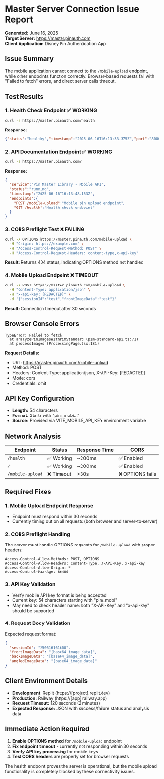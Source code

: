# Master Server Connection Issue Report

**Generated:** June 16, 2025  
**Target Server:** https://master.pinauth.com  
**Client Application:** Disney Pin Authentication App  

## Issue Summary

The mobile application cannot connect to the `/mobile-upload` endpoint, while other endpoints function correctly. Browser-based requests fail with "Failed to fetch" errors, and direct server calls timeout.

## Test Results

### 1. Health Check Endpoint ✅ WORKING
```bash
curl -s https://master.pinauth.com/health
```
**Response:**
```json
{"status":"healthy","timestamp":"2025-06-16T16:13:33.375Z","port":"8080"}
```

### 2. API Documentation Endpoint ✅ WORKING
```bash
curl -s https://master.pinauth.com/
```
**Response:**
```json
{
  "service":"Pin Master Library - Mobile API",
  "status":"running",
  "timestamp":"2025-06-16T16:13:48.153Z",
  "endpoints":{
    "POST /mobile-upload":"Mobile pin upload endpoint",
    "GET /health":"Health check endpoint"
  }
}
```

### 3. CORS Preflight Test ❌ FAILING
```bash
curl -X OPTIONS https://master.pinauth.com/mobile-upload \
  -H "Origin: https://example.com" \
  -H "Access-Control-Request-Method: POST" \
  -H "Access-Control-Request-Headers: content-type,x-api-key"
```
**Result:** Returns 404 status, indicating OPTIONS method not handled

### 4. Mobile Upload Endpoint ❌ TIMEOUT
```bash
curl -X POST https://master.pinauth.com/mobile-upload \
  -H "Content-Type: application/json" \
  -H "x-api-key: [REDACTED]" \
  -d '{"sessionId":"test","frontImageData":"test"}'
```
**Result:** Connection timeout after 30 seconds

## Browser Console Errors

```
TypeError: Failed to fetch
  at analyzePinImagesWithPimStandard (pim-standard-api.ts:71)
  at processImages (ProcessingPage.tsx:181)
```

**Request Details:**
- URL: https://master.pinauth.com/mobile-upload
- Method: POST
- Headers: Content-Type: application/json, X-API-Key: [REDACTED]
- Mode: cors
- Credentials: omit

## API Key Configuration

- **Length:** 54 characters
- **Format:** Starts with "pim_mobi..."
- **Source:** Provided via VITE_MOBILE_API_KEY environment variable

## Network Analysis

| Endpoint | Status | Response Time | CORS |
|----------|--------|---------------|------|
| `/health` | ✅ Working | ~200ms | ✅ Enabled |
| `/` | ✅ Working | ~200ms | ✅ Enabled |
| `/mobile-upload` | ❌ Timeout | >30s | ❌ OPTIONS fails |

## Required Fixes

### 1. Mobile Upload Endpoint Response
- Endpoint must respond within 30 seconds
- Currently timing out on all requests (both browser and server-to-server)

### 2. CORS Preflight Handling
The server must handle OPTIONS requests for `/mobile-upload` with proper headers:
```
Access-Control-Allow-Methods: POST, OPTIONS
Access-Control-Allow-Headers: Content-Type, X-API-Key, x-api-key
Access-Control-Allow-Origin: *
Access-Control-Max-Age: 86400
```

### 3. API Key Validation
- Verify mobile API key format is being accepted
- Current key: 54 characters starting with "pim_mobi"
- May need to check header name: both "X-API-Key" and "x-api-key" should be supported

### 4. Request Body Validation
Expected request format:
```json
{
  "sessionId": "250616161600",
  "frontImageData": "[base64_image_data]",
  "backImageData": "[base64_image_data]",
  "angledImageData": "[base64_image_data]"
}
```

## Client Environment Details

- **Development:** Replit (https://[project].replit.dev)
- **Production:** Railway (https://[app].railway.app)
- **Request Timeout:** 120 seconds (2 minutes)
- **Expected Response:** JSON with success/failure status and analysis data

## Immediate Action Required

1. **Enable OPTIONS method** for `/mobile-upload` endpoint
2. **Fix endpoint timeout** - currently not responding within 30 seconds
3. **Verify API key processing** for mobile keys
4. **Test CORS headers** are properly set for browser requests

The health endpoint proves the server is operational, but the mobile upload functionality is completely blocked by these connectivity issues.